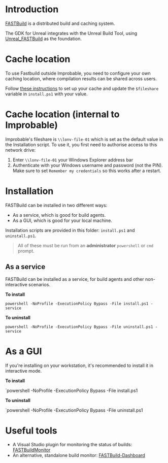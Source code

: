 # Introduction
[FASTBuild](http://www.fastbuild.org/docs/home.html) is a distributed build and caching system.

The GDK for Unreal integrates with the Unreal Build Tool, using [Unreal_FASTBuild](https://github.com/liamkf/Unreal_FASTBuild)
as the foundation.

# Cache location 

To use Fastbuild outside Improbable, you need to configure your own caching location, where compilation results can be shared across users.

Follow [these instructions](http://www.fastbuild.org/docs/features/caching.html) to set up your cache and update the `$fileshare` variable in `install.ps1` with your value.

# Cache location (internal to Improbable)

Improbable's fileshare is `\\lonv-file-01` which is set as the default value in the Installation script. To use it, you first need to authorise access to this network drive:
1. Enter `\\lonv-file-01` your Windows Explorer address bar
1. Authenticate with your Windows username and password (not the PIN). Make sure to set `Remember my credentials` so this works after a restart.

# Installation

FASTBuild can be installed in two different ways:
* As a service, which is good for build agents.
* As a GUI, which is good for your local machine.

Installation scripts are provided in this folder: `install.ps1` and `uninstall.ps1`.

> All of these must be run from an **administrator** `powershell` or `cmd` prompt.

## As a service
FASTBuild can be installed as a service, for build agents and other non-interactive scenarios.

**To install**

  `powershell -NoProfile -ExecutionPolicy Bypass -File install.ps1 -service`

**To uninstall**

  `powershell -NoProfile -ExecutionPolicy Bypass -File uninstall.ps1 -service`

# As a GUI
If you're installing on your workstation, it's recommended to install it in interactive mode.

**To install**

  `powershell -NoProfile -ExecutionPolicy Bypass -File install.ps1

**To uninstall**

  `powershell -NoProfile -ExecutionPolicy Bypass -File uninstall.ps1

# Useful tools

* A Visual Studio plugin for monitoring the status of builds: [FASTBuildMonitor](https://github.com/yass007/FASTBuildMonitor)
* An alternative, standalone build monitor: [FASTBuild-Dashboard](https://github.com/hillin/FASTBuild-Dashboard)
